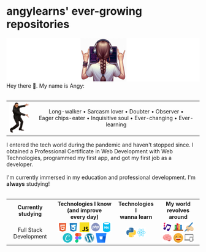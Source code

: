 <main class="container">
    <h1>angylearns' ever-growing repositories</h1>
            <img src="img/header3.png">
    <section>
        Hey there 🤘. My name is Angy: <br><br>
        <table align="center">
            <tr>
                <td><img src="img/willsmith.png" width="60px"></td>
                <td align="center">Long-walker • Sarcasm lover • Doubter • Observer •<br> Eager chips-eater • Inquisitive soul • Ever-changing • Ever-learning</td>
            </tr>
        </table>
        I entered the tech world during the pandemic and haven't stopped since. I obtained a Professional Certificate in Web Development with Web Technologies, programmed my first app, and got my first job as a developer. 
        <br><br>
        I'm currently immersed in my education and professional development. I'm <strong>always</strong> studying!
    </section><br>
        <table align="center">
            <tr>
                <th>Currently studying</th>
                <th>Technologies I know (and improve <br> every day)</th>
                <th>Technologies I<br>wanna learn</th>
                <th>My world revolves around</th>
            </tr>
            <tr>
                <td align="center">Full Stack Development</td>
                <td align="center">
                    <img src="img/html.svg" style="height: 25px;">
                    <img src="img/css.svg" style="height: 25px;">
                    <img src="img/js.svg" style="height: 25px;">
                    <img src="img/php.svg" style="height: 25px;">
                    <img src="img/sql.svg" style="height: 25px;">
                    <img src="img/canva.svg" style="height: 25px;">
                    <img src="img/figma.svg" style="height: 25px;">
                    <img src="img/wp.svg" style="height: 25px;">
                    <img src="img/bitbucket.svg" style="height: 25px;">
                </td>
                <td align="center">
                    <img src="img/python.svg" style="height: 25px;">
                    <img src="img/react.svg" style="height: 25px;">
                </td>
                <td align="center">
                    <img src="img/music.svg" style="height: 25px;">
                    <img src="img/books.svg" style="height: 25px;">
                    <img src="img/writing.svg" style="height: 25px;">
                    <img src="img/brain.svg" style="height: 25px;">
                    <img src="img/laughing.svg" style="height: 25px;">
                    <img src="img/devices.svg" style="height: 25px;">
                </td>
            </tr>
        </table>
    </section>
</main>
